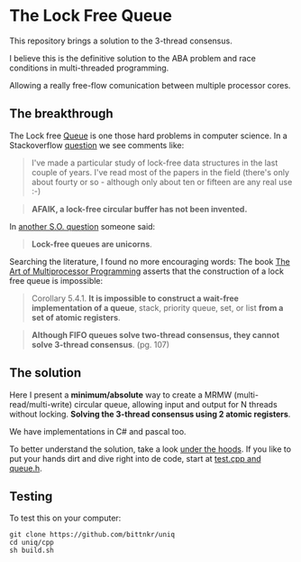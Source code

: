 # The Lock Free Queue

This repository brings a solution to the 3-thread consensus.  

I believe this is the definitive solution to the ABA problem and race conditions in multi-threaded programming. 

Allowing a really free-flow comunication between multiple processor cores. 

## The breakthrough

The Lock free [Queue][1] is one those hard problems in computer science. In a Stackoverflow [question][2] we see comments like:

> I've made a particular study of lock-free data structures in the last couple of years. I've read most of the papers in the field (there's only about fourty or so - although only about ten or fifteen are any real use :-)

> **AFAIK, a lock-free circular buffer has not been invented.**

In [another S.O. question][3] someone said: 

> **Lock-free queues are unicorns**.

Searching the literature, I found no more encouraging words: The book [The Art of Multiprocessor Programming][4] asserts that the construction of a lock free queue is impossible:

> Corollary 5.4.1. **It is impossible to construct a wait-free implementation of a queue**, stack, priority queue, set, or list **from a set of atomic registers**. 

> **Although FIFO queues solve two-thread consensus, they cannot solve 3-thread consensus**. (pg. 107)

## The solution

Here I present a **minimum/absolute** way to create a MRMW (multi-read/multi-write) circular queue, allowing input and output for N threads without locking. **Solving the 3-thread consensus using 2 atomic registers**.

We have implementations in C# and pascal too.

To better understand the solution, take a look [under the hoods][5]. If you like to put your hands dirt and dive right into de code, start at [test.cpp and queue.h][6]. 

## Testing

To test this on your computer:
```
git clone https://github.com/bittnkr/uniq
cd uniq/cpp
sh build.sh
```

[1]: https://en.wikipedia.org/wiki/Queue_(abstract_data_type) 
[2]: https://stackoverflow.com/a/890269/9464885
[3]: https://stackoverflow.com/questions/6089029/lock-free-queue#comment7056198_6089029
[4]: https://www.amazon.com.br/Art-Multiprocessor-Programming-Revised-Reprint/dp/0123973376
[5]: https://github.com/bittnkr/uniq/blob/master/doc/under-the-hoods.md
[6]:https://github.com/bittnkr/uniq/blob/master/cpp